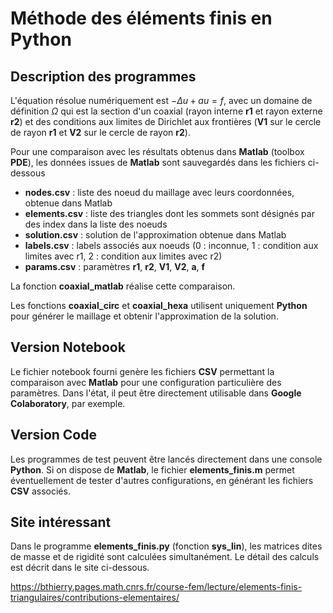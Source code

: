 # Méthode des éléments finis en Python

## Description des programmes

L'équation résolue numériquement est $-\Delta u+au=f$, avec un domaine de définition $\Omega$ qui est la section d'un coaxial (rayon interne **r1** et rayon externe **r2**) et des conditions aux limites de Dirichlet aux frontières (**V1** sur le cercle de rayon **r1** et **V2** sur le cercle de rayon **r2**).

Pour une comparaison avec les résultats obtenus dans **Matlab** (toolbox **PDE**), les données issues de **Matlab** sont sauvegardés dans les fichiers ci-dessous


*   **nodes.csv** : liste des noeud du maillage avec leurs coordonnées, obtenue dans Matlab
*   **elements.csv** : liste des triangles dont les sommets sont désignés par des index dans la liste des noeuds
*   **solution.csv** : solution de l'approximation obtenue dans Matlab
*   **labels.csv** : labels associés aux noeuds (0 : inconnue, 1 : condition aux limites avec r1, 2 : condition aux limites avec r2)
*   **params.csv** : paramètres **r1**, **r2**, **V1**, **V2**, **a**, **f**

La fonction **coaxial_matlab** réalise cette comparaison.

Les fonctions **coaxial_circ** et **coaxial_hexa** utilisent uniquement **Python** pour générer le maillage et obtenir l'approximation de la solution.

## Version Notebook

Le fichier notebook fourni genère les fichiers **CSV** permettant la comparaison avec **Matlab** pour une configuration particulière des paramètres. Dans l'état, il peut être directement utilisable dans **Google Colaboratory**, par exemple.

## Version Code

Les programmes de test peuvent être lancés directement dans une console **Python**. Si on dispose de **Matlab**, le fichier **elements_finis.m** permet éventuellement de tester d'autres configurations, en générant les fichiers **CSV** associés.

## Site intéressant
Dans le programme **elements_finis.py** (fonction **sys_lin**), les matrices dites de masse et de rigidité sont calculées simultanément. Le détail des calculs est décrit dans le site ci-dessous.

https://bthierry.pages.math.cnrs.fr/course-fem/lecture/elements-finis-triangulaires/contributions-elementaires/